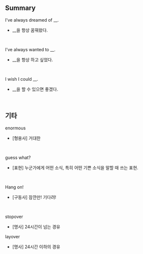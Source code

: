 ## Summary

I've always dreamed of __.
- __을 항상 꿈꿔왔다.

<br>

I've always wanted to __.
- __을 항상 하고 싶었다.

<br>

I wish I could __.
- __을 할 수 있으면 좋겠다.

<br>

## 기타

enormous
- [형용사] 거대한

<br>

guess what?
- [표현] 누군가에게 어떤 소식, 특히 어떤 기쁜 소식을 말할 때 쓰는 표현.

<br>

Hang on!
- [구동사] 잠깐만! 기다려!

<br>

stopover
- [명사] 24시간이 넘는 경유

layover
- [명사] 24시간 이하의 경유
